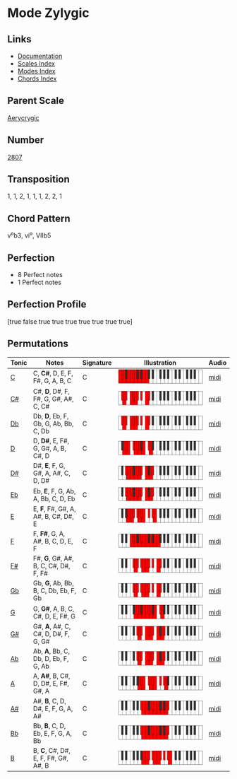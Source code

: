 # Mode Zylygic

## Links

- [Documentation](README.md)
- [Scales Index](Scales.md)
- [Modes Index](Modes.md)
- [Chords Index](Chords.md)

## Parent Scale

[Aerycrygic](ScaleAerycrygic.md)

## Number

[2807](https://ianring.com/musictheory/scales/2807)

## Transposition

1, 1, 2, 1, 1, 1, 2, 2, 1

## Chord Pattern

v⁰b3, vi⁰, VIIb5

## Perfection

- 8 Perfect notes
- 1 Perfect notes

## Perfection Profile

[true false true true true true true true true]

## Permutations

| Tonic | Notes | Signature | Illustration | Audio |
|-------|-------|-----------|--------------|-------|
| [C](ModeCNaturalZylygic.md) | C, **C#**, D, E, F, F#, G, A, B, C | C | ![CNaturalZylygic](ModeCNaturalZylygic.png) | [midi](https://github.com/edipermadi/music/blob/main/docs/ModeCNaturalZylygic.mid?raw=true) |
| [C#](ModeCSharpZylygic.md) | C#, **D**, D#, F, F#, G, G#, A#, C, C# | C | ![CSharpZylygic](ModeCSharpZylygic.png) | [midi](https://github.com/edipermadi/music/blob/main/docs/ModeCSharpZylygic.mid?raw=true) |
| [Db](ModeDFlatZylygic.md) | Db, **D**, Eb, F, Gb, G, Ab, Bb, C, Db | C | ![DFlatZylygic](ModeDFlatZylygic.png) | [midi](https://github.com/edipermadi/music/blob/main/docs/ModeDFlatZylygic.mid?raw=true) |
| [D](ModeDNaturalZylygic.md) | D, **D#**, E, F#, G, G#, A, B, C#, D | C | ![DNaturalZylygic](ModeDNaturalZylygic.png) | [midi](https://github.com/edipermadi/music/blob/main/docs/ModeDNaturalZylygic.mid?raw=true) |
| [D#](ModeDSharpZylygic.md) | D#, **E**, F, G, G#, A, A#, C, D, D# | C | ![DSharpZylygic](ModeDSharpZylygic.png) | [midi](https://github.com/edipermadi/music/blob/main/docs/ModeDSharpZylygic.mid?raw=true) |
| [Eb](ModeEFlatZylygic.md) | Eb, **E**, F, G, Ab, A, Bb, C, D, Eb | C | ![EFlatZylygic](ModeEFlatZylygic.png) | [midi](https://github.com/edipermadi/music/blob/main/docs/ModeEFlatZylygic.mid?raw=true) |
| [E](ModeENaturalZylygic.md) | E, **F**, F#, G#, A, A#, B, C#, D#, E | C | ![ENaturalZylygic](ModeENaturalZylygic.png) | [midi](https://github.com/edipermadi/music/blob/main/docs/ModeENaturalZylygic.mid?raw=true) |
| [F](ModeFNaturalZylygic.md) | F, **F#**, G, A, A#, B, C, D, E, F | C | ![FNaturalZylygic](ModeFNaturalZylygic.png) | [midi](https://github.com/edipermadi/music/blob/main/docs/ModeFNaturalZylygic.mid?raw=true) |
| [F#](ModeFSharpZylygic.md) | F#, **G**, G#, A#, B, C, C#, D#, F, F# | C | ![FSharpZylygic](ModeFSharpZylygic.png) | [midi](https://github.com/edipermadi/music/blob/main/docs/ModeFSharpZylygic.mid?raw=true) |
| [Gb](ModeGFlatZylygic.md) | Gb, **G**, Ab, Bb, B, C, Db, Eb, F, Gb | C | ![GFlatZylygic](ModeGFlatZylygic.png) | [midi](https://github.com/edipermadi/music/blob/main/docs/ModeGFlatZylygic.mid?raw=true) |
| [G](ModeGNaturalZylygic.md) | G, **G#**, A, B, C, C#, D, E, F#, G | C | ![GNaturalZylygic](ModeGNaturalZylygic.png) | [midi](https://github.com/edipermadi/music/blob/main/docs/ModeGNaturalZylygic.mid?raw=true) |
| [G#](ModeGSharpZylygic.md) | G#, **A**, A#, C, C#, D, D#, F, G, G# | C | ![GSharpZylygic](ModeGSharpZylygic.png) | [midi](https://github.com/edipermadi/music/blob/main/docs/ModeGSharpZylygic.mid?raw=true) |
| [Ab](ModeAFlatZylygic.md) | Ab, **A**, Bb, C, Db, D, Eb, F, G, Ab | C | ![AFlatZylygic](ModeAFlatZylygic.png) | [midi](https://github.com/edipermadi/music/blob/main/docs/ModeAFlatZylygic.mid?raw=true) |
| [A](ModeANaturalZylygic.md) | A, **A#**, B, C#, D, D#, E, F#, G#, A | C | ![ANaturalZylygic](ModeANaturalZylygic.png) | [midi](https://github.com/edipermadi/music/blob/main/docs/ModeANaturalZylygic.mid?raw=true) |
| [A#](ModeASharpZylygic.md) | A#, **B**, C, D, D#, E, F, G, A, A# | C | ![ASharpZylygic](ModeASharpZylygic.png) | [midi](https://github.com/edipermadi/music/blob/main/docs/ModeASharpZylygic.mid?raw=true) |
| [Bb](ModeBFlatZylygic.md) | Bb, **B**, C, D, Eb, E, F, G, A, Bb | C | ![BFlatZylygic](ModeBFlatZylygic.png) | [midi](https://github.com/edipermadi/music/blob/main/docs/ModeBFlatZylygic.mid?raw=true) |
| [B](ModeBNaturalZylygic.md) | B, **C**, C#, D#, E, F, F#, G#, A#, B | C | ![BNaturalZylygic](ModeBNaturalZylygic.png) | [midi](https://github.com/edipermadi/music/blob/main/docs/ModeBNaturalZylygic.mid?raw=true) |
